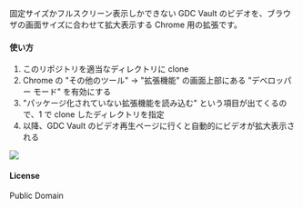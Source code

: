 固定サイズかフルスクリーン表示しかできない GDC Vault のビデオを、ブラウザの画面サイズに合わせて拡大表示する Chrome 用の拡張です。

#### 使い方
1. このリポジトリを適当なディレクトリに clone
2. Chrome の "その他のツール" -> "拡張機能" の画面上部にある "デベロッパー モード" を有効にする
3. "パッケージ化されていない拡張機能を読み込む" という項目が出てくるので、1 で clone したディレクトリを指定
4. 以降、GDC Vault のビデオ再生ページに行くと自動的にビデオが拡大表示される

![](https://user-images.githubusercontent.com/1488611/64477022-62f36880-d1d1-11e9-9336-2f9768e88465.png)

#### License
Public Domain